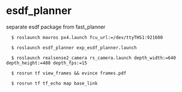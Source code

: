 # esdf_planner
separate esdf package from fast_planner
```shell
  $ roslaunch mavros px4.launch fcu_url:=/dev/ttyTHS1:921600
```
```shell
  $ roslaunch esdf_planner exp_esdf_planner.launch
```
```shell
  $ roslaunch realsense2_camera rs_camera.launch depth_width:=640 depth_height:=480 depth_fps:=15
```
```shell
  $ rosrun tf view_frames && evince frames.pdf
```
```shell
  $ rosrun tf tf_echo map base_link
```
